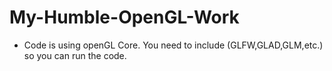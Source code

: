 # My-Humble-OpenGL-Work
- Code is using openGL Core.
You need to include (GLFW,GLAD,GLM,etc.) so you can run the code.
